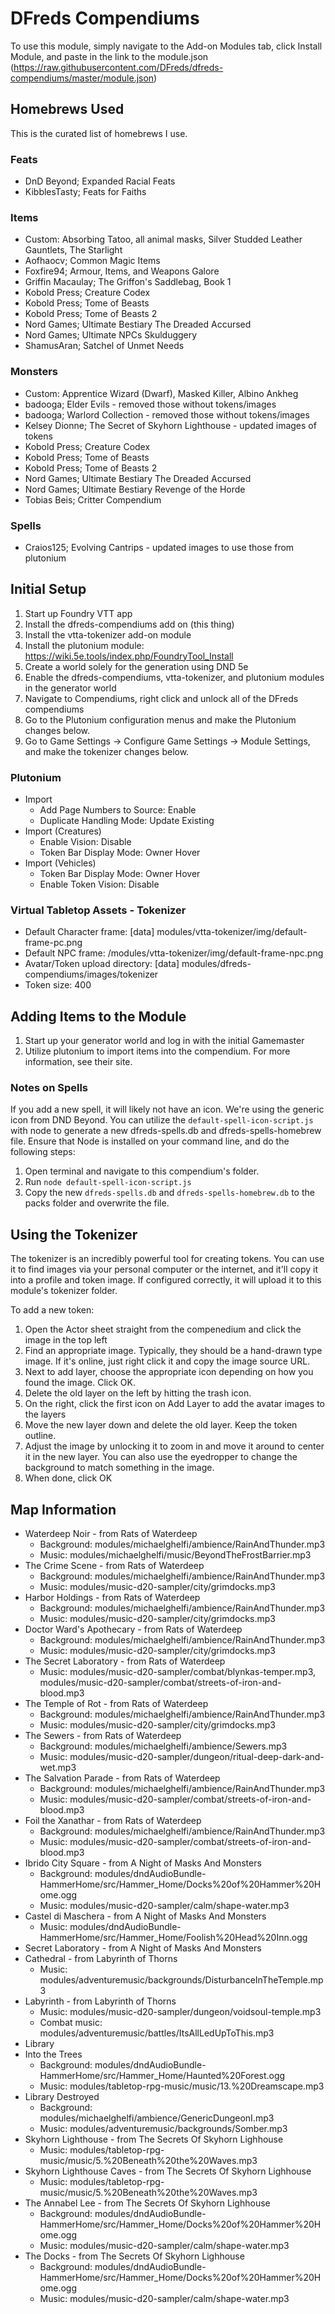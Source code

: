 # DFreds Compendiums

To use this module, simply navigate to the Add-on Modules tab, click Install Module, and paste in the link to the module.json (https://raw.githubusercontent.com/DFreds/dfreds-compendiums/master/module.json)

## Homebrews Used

This is the curated list of homebrews I use.

### Feats

* DnD Beyond; Expanded Racial Feats
* KibblesTasty; Feats for Faiths

### Items

* Custom: Absorbing Tatoo, all animal masks, Silver Studded Leather Gauntlets, The Starlight
* Aofhaocv; Common Magic Items
* Foxfire94; Armour, Items, and Weapons Galore
* Griffin Macaulay; The Griffon's Saddlebag, Book 1
* Kobold Press; Creature Codex
* Kobold Press; Tome of Beasts
* Kobold Press; Tome of Beasts 2
* Nord Games; Ultimate Bestiary The Dreaded Accursed
* Nord Games; Ultimate NPCs Skulduggery
* ShamusAran; Satchel of Unmet Needs

### Monsters

* Custom: Apprentice Wizard (Dwarf), Masked Killer, Albino Ankheg
* badooga; Elder Evils - removed those without tokens/images
* badooga; Warlord Collection - removed those without tokens/images
* Kelsey Dionne; The Secret of Skyhorn Lighthouse - updated images of tokens
* Kobold Press; Creature Codex
* Kobold Press; Tome of Beasts
* Kobold Press; Tome of Beasts 2
* Nord Games; Ultimate Bestiary The Dreaded Accursed
* Nord Games; Ultimate Bestiary Revenge of the Horde
* Tobias Beis; Critter Compendium

### Spells

* Craios125; Evolving Cantrips - updated images to use those from plutonium

## Initial Setup

1. Start up Foundry VTT app
1. Install the dfreds-compendiums add on (this thing)
1. Install the vtta-tokenizer add-on module
1. Install the plutonium module: https://wiki.5e.tools/index.php/FoundryTool_Install
1. Create a world solely for the generation using DND 5e
1. Enable the dfreds-compendiums, vtta-tokenizer, and plutonium modules in the generator world
1. Navigate to Compendiums, right click and unlock all of the DFreds compendiums
1. Go to the Plutonium configuration menus and make the Plutonium changes below.
1. Go to Game Settings -> Configure Game Settings -> Module Settings, and make the tokenizer changes below.

### Plutonium

* Import
  * Add Page Numbers to Source: Enable
  * Duplicate Handling Mode: Update Existing
* Import (Creatures)
  * Enable Vision: Disable
  * Token Bar Display Mode: Owner Hover
* Import (Vehicles)
  * Token Bar Display Mode: Owner Hover
  * Enable Token Vision: Disable

### Virtual Tabletop Assets - Tokenizer

* Default Character frame: [data] modules/vtta-tokenizer/img/default-frame-pc.png
* Default NPC frame: /modules/vtta-tokenizer/img/default-frame-npc.png
* Avatar/Token upload directory: [data] modules/dfreds-compendiums/images/tokenizer
* Token size: 400

## Adding Items to the Module

1. Start up your generator world and log in with the initial Gamemaster
1. Utilize plutonium to import items into the compendium. For more information, see their site.

### Notes on Spells

If you add a new spell, it will likely not have an icon. We're using the generic icon from DND Beyond. You can utilize the `default-spell-icon-script.js` with node to generate a new dfreds-spells.db and dfreds-spells-homebrew file. Ensure that Node is installed on your command line, and do the following steps:

1. Open terminal and navigate to this compendium's folder.
1. Run `node default-spell-icon-script.js`
1. Copy the new `dfreds-spells.db` and `dfreds-spells-homebrew.db` to the packs folder and overwrite the file.

## Using the Tokenizer

The tokenizer is an incredibly powerful tool for creating tokens. You can use it to find images via your personal computer or the internet, and it'll copy it into a profile and token image. If configured correctly, it will upload it to this module's tokenizer folder.

To add a new token:

1. Open the Actor sheet straight from the compenedium and click the image in the top left
1. Find an appropriate image. Typically, they should be a hand-drawn type image. If it's online, just right click it and copy the image source URL.
1. Next to add layer, choose the appropriate icon depending on how you found the image. Click OK.
1. Delete the old layer on the left by hitting the trash icon.
1. On the right, click the first icon on Add Layer to add the avatar images to the layers
1. Move the new layer down and delete the old layer. Keep the token outline.
1. Adjust the image by unlocking it to zoom in and move it around to center it in the new layer. You can also use the eyedropper to change the background to match something in the image.
1. When done, click OK

## Map Information

* Waterdeep Noir - from Rats of Waterdeep
  * Background: modules/michaelghelfi/ambience/RainAndThunder.mp3
  * Music: modules/michaelghelfi/music/BeyondTheFrostBarrier.mp3
* The Crime Scene - from Rats of Waterdeep
  * Background: modules/michaelghelfi/ambience/RainAndThunder.mp3
  * Music: modules/music-d20-sampler/city/grimdocks.mp3
* Harbor Holdings - from Rats of Waterdeep
  * Background: modules/michaelghelfi/ambience/RainAndThunder.mp3
  * Music: modules/music-d20-sampler/city/grimdocks.mp3
* Doctor Ward's Apothecary - from Rats of Waterdeep
  * Background: modules/michaelghelfi/ambience/RainAndThunder.mp3
  * Music: modules/music-d20-sampler/city/grimdocks.mp3
* The Secret Laboratory - from Rats of Waterdeep
  * Music: modules/music-d20-sampler/combat/blynkas-temper.mp3, modules/music-d20-sampler/combat/streets-of-iron-and-blood.mp3
* The Temple of Rot - from Rats of Waterdeep
  * Background: modules/michaelghelfi/ambience/RainAndThunder.mp3
  * Music: modules/music-d20-sampler/city/grimdocks.mp3
* The Sewers - from Rats of Waterdeep
  * Background: modules/michaelghelfi/ambience/Sewers.mp3
  * Music: modules/music-d20-sampler/dungeon/ritual-deep-dark-and-wet.mp3
* The Salvation Parade - from Rats of Waterdeep
  * Background: modules/michaelghelfi/ambience/RainAndThunder.mp3
  * Music: modules/music-d20-sampler/combat/streets-of-iron-and-blood.mp3
* Foil the Xanathar - from Rats of Waterdeep
  * Background: modules/michaelghelfi/ambience/RainAndThunder.mp3
  * Music: modules/music-d20-sampler/combat/streets-of-iron-and-blood.mp3
* Ibrido City Square - from A Night of Masks And Monsters
  * Background: modules/dndAudioBundle-HammerHome/src/Hammer_Home/Docks%20of%20Hammer%20Home.ogg
  * Music: modules/music-d20-sampler/calm/shape-water.mp3
* Castel di Maschera - from A Night of Masks And Monsters
  * Music: modules/dndAudioBundle-HammerHome/src/Hammer_Home/Foolish%20Head%20Inn.ogg
* Secret Laboratory - from A Night of Masks And Monsters
* Cathedral - from Labyrinth of Thorns
  * Music: modules/adventuremusic/backgrounds/DisturbanceInTheTemple.mp3
* Labyrinth - from Labyrinth of Thorns
  * Music: modules/music-d20-sampler/dungeon/voidsoul-temple.mp3
  * Combat music: modules/adventuremusic/battles/ItsAllLedUpToThis.mp3
* Library
* Into the Trees
  * Background: modules/dndAudioBundle-HammerHome/src/Hammer_Home/Haunted%20Forest.ogg
  * Music: modules/tabletop-rpg-music/music/13.%20Dreamscape.mp3
* Library Destroyed
  * Background: modules/michaelghelfi/ambience/GenericDungeonI.mp3
  * Music: modules/adventuremusic/backgrounds/Somber.mp3
* Skyhorn Lighthouse - from The Secrets Of Skyhorn Lighhouse
  * Music: modules/tabletop-rpg-music/music/5.%20Beneath%20the%20Waves.mp3
* Skyhorn Lighthouse Caves - from The Secrets Of Skyhorn Lighhouse
  * Music: modules/tabletop-rpg-music/music/5.%20Beneath%20the%20Waves.mp3
* The Annabel Lee - from The Secrets Of Skyhorn Lighhouse
  * Background: modules/dndAudioBundle-HammerHome/src/Hammer_Home/Docks%20of%20Hammer%20Home.ogg
  * Music: modules/music-d20-sampler/calm/shape-water.mp3
* The Docks - from The Secrets Of Skyhorn Lighhouse
  * Background: modules/dndAudioBundle-HammerHome/src/Hammer_Home/Docks%20of%20Hammer%20Home.ogg
  * Music: modules/music-d20-sampler/calm/shape-water.mp3
